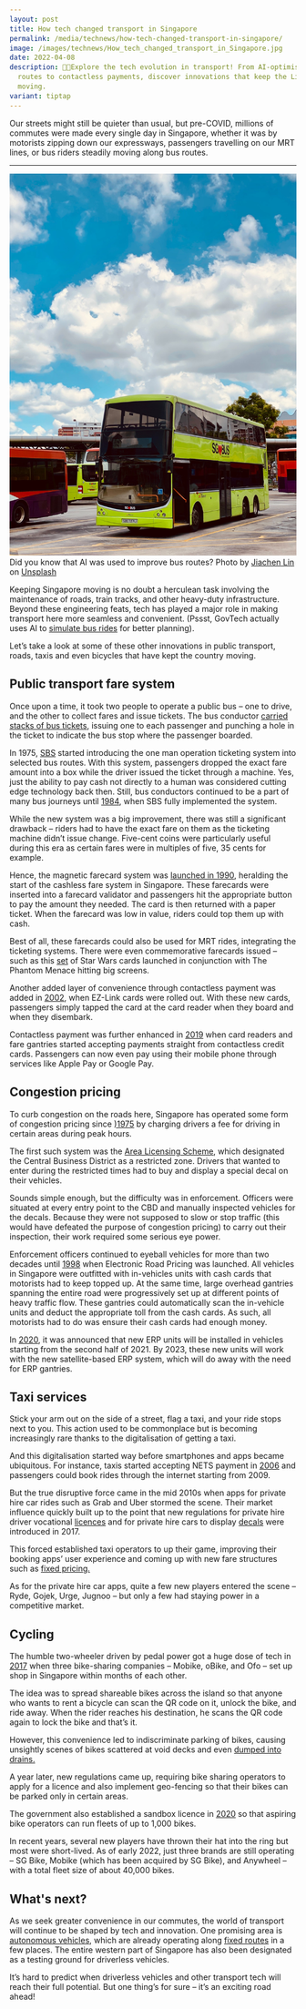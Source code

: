 ```yaml
---
layout: post
title: How tech changed transport in Singapore
permalink: /media/technews/how-tech-changed-transport-in-singapore/
image: /images/technews/How_tech_changed_transport_in_Singapore.jpg
date: 2022-04-08
description: 🚌📱Explore the tech evolution in transport! From AI-optimised bus
  routes to contactless payments, discover innovations that keep the Lion City
  moving.
variant: tiptap
---
```

Our streets might still be quieter than usual, but pre-COVID, millions of commutes were made every single day in Singapore, whether it was by motorists zipping down our expressways, passengers travelling on our MRT lines, or bus riders steadily moving along bus routes.

---

![AI used in improving bus routes](/images/technews/future-of-transport.jpg)
Did you know that AI was used to improve bus routes?
Photo by <a href="https://unsplash.com/@jiachenlin?utm_source=unsplash&amp;utm_medium=referral&amp;utm_content=creditCopyText">Jiachen Lin</a> on <a href="https://unsplash.com/s/photos/singapore-transport?utm_source=unsplash&amp;utm_medium=referral&amp;utm_content=creditCopyText">Unsplash</a>
  

Keeping Singapore moving is no doubt a herculean task involving the maintenance of roads, train tracks, and other heavy-duty infrastructure. Beyond these engineering feats, tech has played a major role in making transport here more seamless and convenient. (Pssst, GovTech actually uses AI to [simulate bus rides](https://www.tech.gov.sg/media/technews/how-govtech-simulates-four-million-bus-rides-a-day) for better planning). 

Let’s take a look at some of these other innovations in public transport, roads, taxis and even bicycles that have kept the country moving. 
  
## Public transport fare system

Once upon a time, it took two people to operate a public bus – one to drive, and the other to collect fares and issue tickets. The bus conductor [carried stacks of bus tickets](https://www.straitstimes.com/singapore/old-bus-tickets-among-400-items-of-historical-significance-donated-to-national-archives-of), issuing one to each passenger and punching a hole in the ticket to indicate the bus stop where the passenger boarded. 

In 1975, [SBS](https://www.sbstransit.com.sg/milestones) started introducing the one man operation ticketing system into selected bus routes. With this system, passengers dropped the exact fare amount into a box while the driver issued the ticket through a machine. Yes, just the ability to pay cash not directly to a human was considered cutting edge technology back then. Still, bus conductors continued to be a part of many bus journeys until [1984](http://www.ntwu.org.sg/NTWU/Pages/AboutUs.aspx), when SBS fully implemented the system. 

While the new system was a big improvement, there was still a significant drawback – riders had to have the exact fare on them as the ticketing machine didn’t issue change. Five-cent coins were particularly useful during this era as certain fares were in multiples of five, 35 cents for example. 

Hence, the magnetic farecard system was [launched in 1990](https://www.transitlink.com.sg/milestones/), heralding the start of the cashless fare system in Singapore. These farecards were inserted into a farecard validator and passengers hit the appropriate button to pay the amount they needed. The card is then returned with a paper ticket. When the farecard was low in value, riders could top them up with cash. 

Best of all, these farecards could also be used for MRT rides, integrating the ticketing systems. There were even commemorative farecards issued – such as this [set](https://www.carousell.sg/p/star-wars-episode-1-smrt-giro-farecards-1005461646/?t-id=NSfiJfeh7c_1619608817319&amp;t-referrer_request_id=DjkbMmpKYdPP_NQj) of Star Wars cards launched in conjunction with The Phantom Menace hitting big screens. 

Another added layer of convenience through contactless payment was added in [2002](https://www.ezlink.com.sg/about-ez-link/company-profile/), when EZ-Link cards were rolled out. With these new cards, passengers simply tapped the card at the card reader when they board and when they disembark. 

Contactless payment was further enhanced in [2019](https://www.straitstimes.com/singapore/transport/simplygo-by-tapping-your-credit-card-or-phone) when card readers and fare gantries started accepting payments straight from contactless credit cards. Passengers can now even pay using their mobile phone through services like Apple Pay or Google Pay.  

## Congestion pricing 

To curb congestion on the roads here, Singapore has operated some form of congestion pricing since [)1975](https://ink.library.smu.edu.sg/cgi/viewcontent.cgi?article=1116&amp;context=soe_research) by charging drivers a fee for driving in certain areas during peak hours. 

The first such system was the [Area Licensing Scheme](https://www.straitstimes.com/singapore/transport/from-the-straits-times-archives-singapores-transport-policies-over-the-years), which designated the Central Business District as a restricted zone. Drivers that wanted to enter during the restricted times had to buy and display a special decal on their vehicles. 

Sounds simple enough, but the difficulty was in enforcement. Officers were situated at every entry point to the CBD and manually inspected vehicles for the decals. Because they were not supposed to slow or stop traffic (this would have defeated the purpose of congestion pricing) to carry out their inspection, their work required some serious eye power. 

Enforcement officers continued to eyeball vehicles for more than two decades until [1998](https://eresources.nlb.gov.sg/infopedia/articles/SIP_832__2009-01-05.html) when Electronic Road Pricing was launched. All vehicles in Singapore were outfitted with in-vehicles units with cash cards that motorists had to keep topped up. At the same time, large overhead gantries spanning the entire road were progressively set up at different points of heavy traffic flow. These gantries could automatically scan the in-vehicle units and deduct the appropriate toll from the cash cards. As such, all motorists had to do was ensure their cash cards had enough money. 

In [2020](https://www.todayonline.com/singapore/erp-readers-be-replaced-free-satellite-based-units-2021-lta), it was announced that new ERP units will be installed in vehicles starting from the second half of 2021. By 2023, these new units will work with the new satellite-based ERP system, which will do away with the need for ERP gantries. 

## Taxi services

Stick your arm out on the side of a street, flag a taxi, and your ride stops next to you. This action used to be commonplace but is becoming increasingly rare thanks to the digitalisation of getting a taxi. 

And this digitalisation started way before smartphones and apps became ubiquitous. For instance, taxis started accepting NETS payment in [2006](https://mothership.sg/2020/03/old-taxis-in-singapore/) and passengers could book rides through the internet starting from 2009. 

But the true disruptive force came in the mid 2010s when apps for private hire car rides such as Grab and Uber stormed the scene. Their market influence quickly built up to the point that new regulations for private hire driver vocational [licences](https://www.lta.gov.sg/content/ltagov/en/newsroom/2017/3/2/applications-for-private-hire-car-drivers-vocational-licence-to-open-on-13-march-2017.html) and for private hire cars to display [decals](https://www.lta.gov.sg/content/ltagov/en/newsroom/2017/4/2/all-private-hire-cars-to-display-decals-from-1-july-2017.html) were introduced in 2017. 

This forced established taxi operators to up their game, improving their booking apps’ user experience and coming up with new fare structures such as [fixed pricing.](https://www.straitstimes.com/singapore/transport/comfortdelgro-launches-new-flat-fare-option-for-app-bookings) 

As for the private hire car apps, quite a few new players entered the scene – Ryde, Gojek, Urge, Jugnoo – but only a few had staying power in a competitive market. 

## Cycling 

The humble two-wheeler driven by pedal power got a huge dose of tech in [2017](https://www.channelnewsasia.com/news/singapore/wheel-woes-the-rise-and-fall-of-singapore-s-bike-sharing-11336200) when three bike-sharing companies – Mobike, oBike, and Ofo – set up shop in Singapore within months of each other.

The idea was to spread shareable bikes across the island so that anyone who wants to rent a bicycle can scan the QR code on it, unlock the bike, and ride away. When the rider reaches his destination, he scans the QR code again to lock the bike and that’s it. 

However, this convenience led to indiscriminate parking of bikes, causing unsightly scenes of bikes scattered at void decks and even [dumped into drains.](https://www.straitstimes.com/singapore/couple-caught-on-video-dumping-bikes-in-drain-obike-files-police-report) 

A year later, new regulations came up, requiring bike sharing operators to apply for a licence and also implement geo-fencing so that their bikes can be parked only in certain areas. 

The government also established a sandbox licence in [2020](https://www.businesstimes.com.sg/garage/news/lta-accepting-applications-for-bike-sharing-sandbox-licences) so that aspiring bike operators can run fleets of up to 1,000 bikes. 

In recent years, several new players have thrown their hat into the ring but most were short-lived. As of early 2022, just three brands are still operating – SG Bike, Mobike (which has been acquired by SG Bike), and Anywheel – with a total fleet size of about 40,000 bikes. 

## What's next? 

As we seek greater convenience in our commutes, the world of transport will continue to be shaped by tech and innovation. One promising area is [autonomous vehicles](https://www.smartnation.gov.sg/what-is-smart-nation/initiatives/Transport/autonomous-vehicles), which are already operating along [fixed routes](https://www.straitstimes.com/singapore/transport/pay-to-ride-on-driverless-buses-in-two-areas-until-april-30) in a few places. The entire western part of Singapore has also been designated as a testing ground for driverless vehicles. 

It’s hard to predict when driverless vehicles and other transport tech will reach their full potential. But one thing’s for sure – it’s an exciting road ahead!